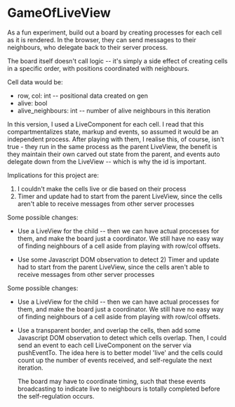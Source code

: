# GameOfLiveView

As a fun experiment, build out a board by creating processes for each cell as it
is rendered. In the browser, they can send messages to their neighbours, who
delegate back to their server process.

The board itself doesn't call logic -- it's simply a side effect of creating cells in
a specific order, with positions coordinated with neighbours.

Cell data would be:

  * row, col: int -- positional data created on gen
  * alive: bool
  * alive_neighbours: int -- number of alive neighbours in this iteration

In this version, I used a LiveComponent for each cell. I read that this
compartmentalizes state, markup and events, so assumed it would be an 
independent process. After playing with them, I realise this, of course, 
isn't true - they run in the same process as the parent LiveView, the benefit
is they maintain their own carved out state from the parent, and events auto
delegate down from the LiveView -- which is why the id is important.

Implications for this project are:
1) I couldn't make the cells live or die based on their process
2) Timer and update had to start from the parent LiveView, since the cells
aren't able to receive messages from other server processes

Some possible changes:
 - Use a LiveView for the child -- then we can have actual processes for them,
   and make the board just a coordinator. We still have no easy way of finding
   neighbours of a cell aside from playing with row/col offsets.

 - Use some Javascript DOM observation to detect 2) Timer and update had to start from the parent LiveView, since the cells
aren't able to receive messages from other server processes

Some possible changes:
 - Use a LiveView for the child -- then we can have actual processes for them,
   and make the board just a coordinator. We still have no easy way of finding
   neighbours of a cell aside from playing with row/col offsets.

 - Use a transparent border, and overlap the cells, then add some Javascript 
   DOM observation to detect which cells overlap. Then, I could send an event 
   to each cell LiveComponent on the server via pushEventTo. The idea here is
   to better model 'live' and the cells could count up the number of events 
   received, and self-regulate the next iteration. 

   The board may have to coordinate timing, such that these events broadcasting
   to indicate live to neighbours is totally completed before the self-regulation
   occurs.